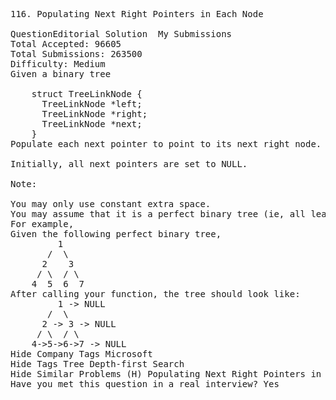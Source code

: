 <pre>
116. Populating Next Right Pointers in Each Node  

QuestionEditorial Solution  My Submissions
Total Accepted: 96605
Total Submissions: 263500
Difficulty: Medium
Given a binary tree

    struct TreeLinkNode {
      TreeLinkNode *left;
      TreeLinkNode *right;
      TreeLinkNode *next;
    }
Populate each next pointer to point to its next right node. If there is no next right node, the next pointer should be set to NULL.

Initially, all next pointers are set to NULL.

Note:

You may only use constant extra space.
You may assume that it is a perfect binary tree (ie, all leaves are at the same level, and every parent has two children).
For example,
Given the following perfect binary tree,
         1
       /  \
      2    3
     / \  / \
    4  5  6  7
After calling your function, the tree should look like:
         1 -> NULL
       /  \
      2 -> 3 -> NULL
     / \  / \
    4->5->6->7 -> NULL
Hide Company Tags Microsoft
Hide Tags Tree Depth-first Search
Hide Similar Problems (H) Populating Next Right Pointers in Each Node II (M) Binary Tree Right Side View
Have you met this question in a real interview? Yes  
</pre>
